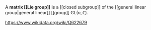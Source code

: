 A **matrix [[Lie group]]** is a [[closed subgroup]] of the [[general linear group|general linear]] [[group]] $\text{GL}(n,\mathbb C)$. 

https://www.wikidata.org/wiki/Q622679